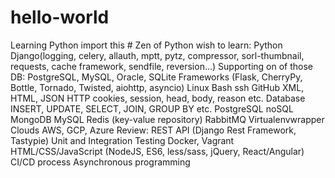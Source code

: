 # hello-world
Learning Python
import this # Zen of Python
wish to learn:
    Python
    Django(logging, celery, allauth, mptt, pytz, compressor, sorl-thumbnail, requests, cache framework, sendfile, reversion…)
        Supporting on of those DB: PostgreSQL, MySQL, Oracle, SQLite
    Frameworks (Flask, CherryPy, Bottle, Tornado, Twisted, aiohttp, asyncio)
    Linux
        Bash 
        ssh
    GitHub
    XML, HTML, JSON
    HTTP
        cookies, session, head, body, reason etc.
    Database
        INSERT, UPDATE, SELECT, JOIN, GROUP BY etc.
        PostgreSQL
        noSQL
        MongoDB
        MySQL
        Redis (key-value repository)
        RabbitMQ
    Virtualenvwrapper
    Clouds
        AWS, GCP, Azure
    Review:
        REST API (Django Rest Framework, Tastypie)
        Unit and Integration Testing
        Docker, Vagrant
        HTML/CSS/JavaScript (NodeJS, ES6, less/sass, jQuery, React/Angular)
        CI/CD process
        Asynchronous programming
